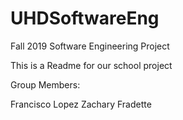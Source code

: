 # UHDSoftwareEng
Fall 2019 Software Engineering Project

This is a Readme for our school project

Group Members:


Francisco Lopez
Zachary Fradette
